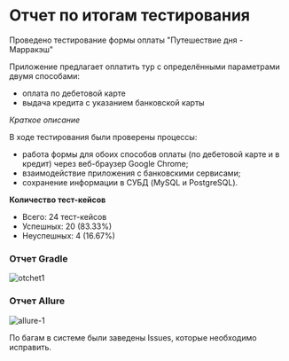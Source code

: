 # Отчет по итогам тестирования

Проведено тестирование формы оплаты "Путешествие дня - Марракэш"

Приложение предлагает оплатить тур с определёнными параметрами двумя способами:

* оплата по дебетовой карте
* выдача кредита с указанием банковской карты

*Краткое описание*

В ходе тестирования были проверены процессы:

* работа формы для обоих способов оплаты (по дебетовой карте и в кредит) через веб-браузер Google Chrome;
* взаимодействие приложения с банковскими сервисами;
* сохранение информации в СУБД (MySQL и PostgreSQL).

**Количество тест-кейсов**
* Всего: 24 тест-кейсов
* Успешных: 20 (83.33%)
* Неуспешных: 4 (16.67%)

### Отчет Gradle
![otchet1](https://user-images.githubusercontent.com/106073843/200176284-395f7bfd-b8f5-4c6e-a8c9-dcd1ac661e0f.png)

### Отчет Allure
![allure-1](https://user-images.githubusercontent.com/106073843/200176479-d5e0f303-05e5-4e45-a7ca-a0feb11c0305.png)

По багам в системе были заведены Issues, которые необходимо исправить.



